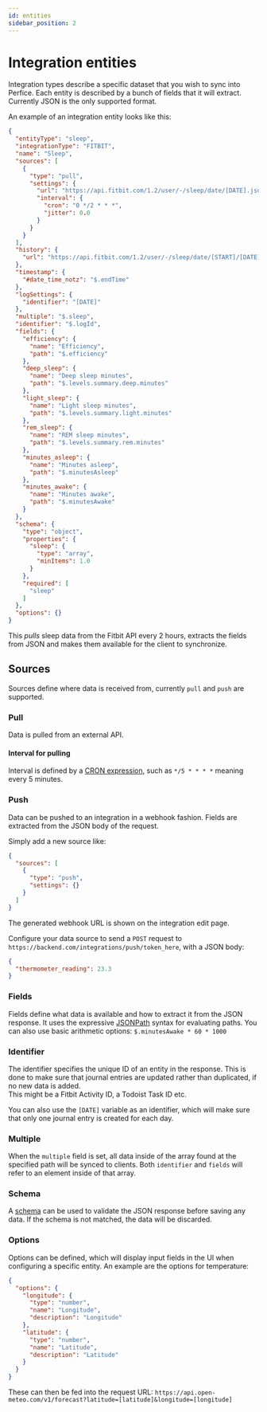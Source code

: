 ```yaml
---
id: entities
sidebar_position: 2
---
```


# Integration entities
Integration types describe a specific dataset that you wish to sync into Perfice. 
Each entity is described by a bunch of fields that it will extract. Currently JSON is the only supported format.   

An example of an integration entity looks like this:
```json
{
  "entityType": "sleep",
  "integrationType": "FITBIT",
  "name": "Sleep",
  "sources": [
    {
      "type": "pull",
      "settings": {
        "url": "https://api.fitbit.com/1.2/user/-/sleep/date/[DATE].json",
        "interval": {
          "cron": "0 */2 * * *",
          "jitter": 0.0
        }
      }
    } 
  ],
  "history": {
    "url": "https://api.fitbit.com/1.2/user/-/sleep/date/[START]/[DATE].json"
  },
  "timestamp": {
    "#date_time_notz": "$.endTime"
  },
  "logSettings": {
    "identifier": "[DATE]"
  },
  "multiple": "$.sleep",
  "identifier": "$.logId",
  "fields": {
    "efficiency": {
      "name": "Efficiency",
      "path": "$.efficiency"
    },
    "deep_sleep": {
      "name": "Deep sleep minutes",
      "path": "$.levels.summary.deep.minutes"
    },
    "light_sleep": {
      "name": "Light sleep minutes",
      "path": "$.levels.summary.light.minutes"
    },
    "rem_sleep": {
      "name": "REM sleep minutes",
      "path": "$.levels.summary.rem.minutes"
    },
    "minutes_asleep": {
      "name": "Minutes asleep",
      "path": "$.minutesAsleep"
    },
    "minutes_awake": {
      "name": "Minutes awake",
      "path": "$.minutesAwake"
    }
  },
  "schema": {
    "type": "object",
    "properties": {
      "sleep": {
        "type": "array",
        "minItems": 1.0
      }
    },
    "required": [
      "sleep"
    ]
  },
  "options": {}
}
```
This *pulls* sleep data from the Fitbit API every 2 hours, extracts the fields from JSON and makes them available for the client to synchronize.
## Sources
Sources define where data is received from, currently `pull` and `push` are supported.
### Pull
Data is pulled from an external API.
#### Interval for pulling
Interval is defined by a [CRON expression](https://en.wikipedia.org/wiki/Cron#Overview), such as `*/5 * * * *` meaning every 5 minutes.
### Push
Data can be pushed to an integration in a webhook fashion. Fields are extracted from the JSON body of the request.

Simply add a new source like:
```json
{
  "sources": [
    {
      "type": "push",
      "settings": {}
    } 
  ]
}
```
The generated webhook URL is shown on the integration edit page.

Configure your data source to send a `POST` request to `https://backend.com/integrations/push/token_here`, with a JSON body:
```json
{
  "thermometer_reading": 23.3
}
```

### Fields
Fields define what data is available and how to extract it from the JSON response. It uses the expressive [JSONPath](https://en.wikipedia.org/wiki/JSONPath) syntax for evaluating paths. You can also use basic arithmetic options: `$.minutesAwake * 60 * 1000`
### Identifier
The identifier specifies the unique ID of an entity in the response. This is done to make sure that journal entries are updated rather than duplicated, if no new data is added.  
This might be a Fitbit Activity ID, a Todoist Task ID etc.

You can also use the `[DATE]` variable as an identifier, which will make sure that only one journal entry is created for each day.
  
### Multiple
When the `multiple` field is set, all data inside of the array found at the specified path will be synced to clients. Both `identifier` and `fields` will refer to an element inside of that array.
### Schema
A [schema](https://json-schema.org/) can be used to validate the JSON response before saving any data. If the schema is not matched, the data will be discarded.
### Options
Options can be defined, which will display input fields in the UI when configuring a specific entity. 
An example are the options for temperature:
```JSON
{
  "options": {
    "longitude": {
      "type": "number",
      "name": "Longitude",
      "description": "Longitude"
    },
    "latitude": {
      "type": "number",
      "name": "Latitude",
      "description": "Latitude"
    }
  }
}
```

These can then be fed into the request URL: `https://api.open-meteo.com/v1/forecast?latitude=[latitude]&longitude=[longitude]`